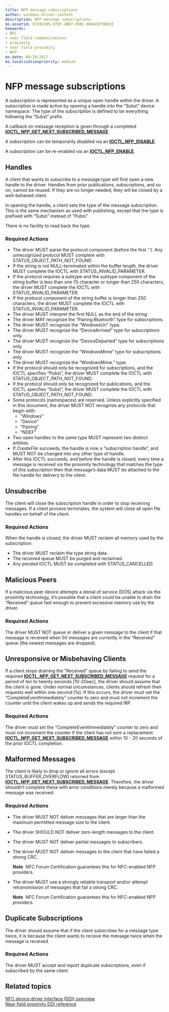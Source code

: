 ```yaml
---
title: NFP message subscriptions
author: windows-driver-content
description: NFP message subscriptions
ms.assetid: ECE9C495-978F-4BD7-95BC-B68432F9B81E
keywords:
- NFC
- near field communications
- proximity
- near field proximity
- NFP
ms.date: 04/20/2017
ms.localizationpriority: medium
---
```


# NFP message subscriptions


A subscription is represented as a unique open handle within the driver. A subscription is made active by opening a handle into the “Subs\\” device namespace. The type of the subscription is defined to be everything following the “Subs\\” prefix.

A callback on message reception is given through a completed [**IOCTL\_NFP\_GET\_NEXT\_SUBSCRIBED\_MESSAGE**](https://msdn.microsoft.com/library/windows/hardware/jj853319).

A subscription can be temporarily disabled via an [**IOCTL\_NFP\_DISABLE**](https://msdn.microsoft.com/library/windows/hardware/jj853315).

A subscription can be re-enabled via an [**IOCTL\_NFP\_ENABLE**](https://msdn.microsoft.com/library/windows/hardware/jj853316).

## Handles


A client that wants to subscribe to a message type will first open a new handle to the driver. Handles from prior publications, subscriptions, and so on, cannot be reused. If they are no longer needed, they will be closed by a well-behaved client.

In opening the handle, a client sets the type of the message subscription. This is the same mechanism as used with publishing, except that the type is prefixed with “Subs\\” instead of “Pubs\\”.

There is no facility to read back the type.

### Required Actions

-   The driver MUST parse the protocol component (before the first ‘.’). Any unrecognized protocol MUST complete with STATUS\_OBJECT\_PATH\_NOT\_FOUND
-   If the string is not NULL-terminated within the buffer length, the driver MUST complete the IOCTL with STATUS\_INVALID\_PARAMETER.
-   If the protocol requires a subtype and the subtype component of the string buffer is less than one (1) character or longer than 250 characters, the driver MUST complete the IOCTL with STATUS\_INVALID\_PARAMETER.
-   If the protocol component of the string buffer is longer than 250 characters, the driver MUST complete the IOCTL with STATUS\_INVALID\_PARAMETER.
-   The driver MUST interpret the first NULL as the end of the string.
-   The driver MAY recognize the “Pairing:Bluetooth” type for subscriptions.
-   The driver MUST recognize the “WindowsUri” type.
-   The driver MUST recognize the “DeviceArrived” type for subscriptions only.
-   The driver MUST recognize the “DeviceDeparted” type for subscriptions only.
-   The driver MUST recognize the “WindowsMime” type for subscriptions only.
-   The driver MUST recognize the “WindowsMime.” type.
-   If the protocol should only be recognized for subscriptions, and the IOCTL specifies “Pubs\\”, the driver MUST complete the IOCTL with STATUS\_OBJECT\_PATH\_NOT\_FOUND.
-   If the protocol should only be recognized for publications, and the IOCTL specifies “Subs\\”, the driver MUST complete the IOCTL with STATUS\_OBJECT\_PATH\_NOT\_FOUND.
-   Some protocols (namespaces) are reserved. Unless explicitly specified in this document, the driver MUST NOT recognize any protocols that begin with:
    -   "Windows”
    -   "Device”
    -   "Pairing”
    -   "NDEF”
-   Two open handles to the same type MUST represent two distinct entities.
-   If *CreateFile* succeeds, the handle is now a “subscription handle”, and MUST NOT be changed into any other type of handle.
-   After this IOCTL succeeds, and before the handle is closed, every time a message is received via the proximity technology that matches the type of this subscription then that message’s data MUST be attached to the file handle for delivery to the client.

## Unsubscribe


The client will close the subscription handle in order to stop receiving messages. If a client process terminates, the system will close all open file handles on behalf of the client.

### Required Actions

When the handle is closed, the driver MUST reclaim all memory used by the subscription:

-   The driver MUST reclaim the type string data.
-   The received queue MUST be purged and reclaimed.
-   Any pended IOCTL MUST be completed with STATUS\_CANCELLED.

## Malicious Peers


If a malicious peer device attempts a denial of service (DOS) attack via the proximity technology, it’s possible that a client could be unable to drain the “Received” queue fast enough to prevent excessive memory use by the driver.

### Required Actions

The driver MUST NOT queue or deliver a given message to the client if that message is received when 50 messages are currently in the “Received” queue (the newest messages are dropped).

## Unresponsive or Misbehaving Clients


If a client stops draining the “Received” queue by failing to send the required [**IOCTL\_NFP\_GET\_NEXT\_SUBSCRIBED\_MESSAGE**](https://msdn.microsoft.com/library/windows/hardware/jj853319) request for a period of ten to twenty seconds \[10-20sec\], the driver should assume that the client is gone. Under normal circumstances, clients should refresh their requests well within one second \[1s\]. If this occurs, the driver must set the “CompleteEventImmediately” counter to zero and must not increment the counter until the client wakes up and sends the required IRP.

### Required Actions

The driver must set the “CompleteEventImmediately” counter to zero and must not increment the counter if the client has not sent a replacement [**IOCTL\_NFP\_GET\_NEXT\_SUBSCRIBED\_MESSAGE**](https://msdn.microsoft.com/library/windows/hardware/jj853319) within 10 - 20 seconds of the prior IOCTL completion.

## Malformed Messages


The client is likely to drop or ignore all errors (except STATUS\_BUFFER\_OVERFLOW) returned from [**IOCTL\_NFP\_GET\_NEXT\_SUBSCRIBED\_MESSAGE**](https://msdn.microsoft.com/library/windows/hardware/jj853319). Therefore, the driver shouldn’t complete these with error conditions merely because a malformed message was received.

### Required Actions

-   The driver MUST NOT deliver messages that are larger than the maximum permitted message size to the client.
-   The driver SHOULD NOT deliver zero-length messages to the client.
-   The driver MUST NOT deliver partial messages to subscribers.
-   The driver MUST NOT deliver messages to the client that have failed a strong CRC.

    **Note**  NFC Forum Certification guarantees this for NFC-enabled NFP providers.

     

-   The driver MUST use a strongly reliable transport and/or attempt retransmission of messages that fail a strong CRC.

    **Note**  NFC Forum Certification guarantees this for NFC-enabled NFP providers.

     

## Duplicate Subscriptions


The driver should assume that if the client subscribes for a message type twice, it is because the client wants to receive the message twice when the message is received.

### Required Actions

The driver MUST accept and report duplicate subscriptions, even if subscribed by the same client.

 

 
## Related topics
[NFC device driver interface (DDI) overview](https://msdn.microsoft.com/library/windows/hardware/mt715815)  
[Near field proximity DDI reference](https://msdn.microsoft.com/library/windows/hardware/jj866056)  

